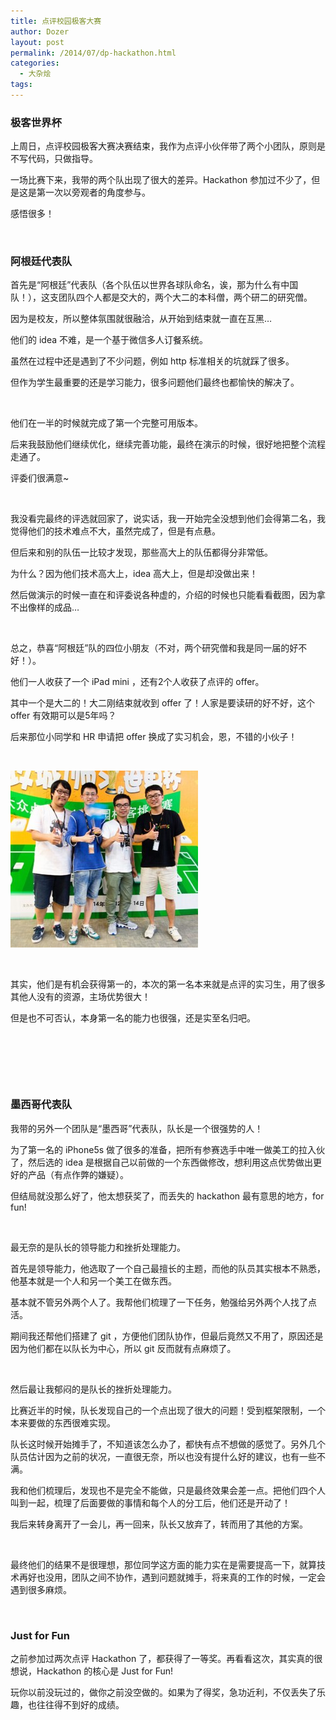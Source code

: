 ```yaml
---
title: 点评校园极客大赛
author: Dozer
layout: post
permalink: /2014/07/dp-hackathon.html
categories:
  - 大杂烩
tags:
---
```


### 极客世界杯

上周日，点评校园极客大赛决赛结束，我作为点评小伙伴带了两个小团队，原则是不写代码，只做指导。

一场比赛下来，我带的两个队出现了很大的差异。Hackathon 参加过不少了，但是这是第一次以旁观者的角度参与。

感悟很多！

<!--more-->

&nbsp;

### 阿根廷代表队

首先是“阿根廷”代表队（各个队伍以世界各球队命名，诶，那为什么有中国队！），这支团队四个人都是交大的，两个大二的本科僧，两个研二的研究僧。

因为是校友，所以整体氛围就很融洽，从开始到结束就一直在互黑…

他们的 idea 不难，是一个基于微信多人订餐系统。

虽然在过程中还是遇到了不少问题，例如 http 标准相关的坑就踩了很多。

但作为学生最重要的还是学习能力，很多问题他们最终也都愉快的解决了。

&nbsp;

他们在一半的时候就完成了第一个完整可用版本。

后来我鼓励他们继续优化，继续完善功能，最终在演示的时候，很好地把整个流程走通了。

评委们很满意~

&nbsp;

我没看完最终的评选就回家了，说实话，我一开始完全没想到他们会得第二名，我觉得他们的技术难点不大，虽然完成了，但是有点悬。

但后来和别的队伍一比较才发现，那些高大上的队伍都得分非常低。

为什么？因为他们技术高大上，idea 高大上，但是却没做出来！

然后做演示的时候一直在和评委说各种虚的，介绍的时候也只能看看截图，因为拿不出像样的成品…

&nbsp;

总之，恭喜“阿根廷”队的四位小朋友（不对，两个研究僧和我是同一届的好不好！）。

他们一人收获了一个 iPad mini ，还有2个人收获了点评的 offer。

其中一个是大二的！大二刚结束就收到 offer 了！人家是要读研的好不好，这个 offer 有效期可以是5年吗？

后来那位小同学和 HR 申请把 offer 换成了实习机会，恩，不错的小伙子！

&nbsp;

[<img class="alignnone size-medium wp-image-1526" src="/uploads/2014/07/dp-hackathon-300x283.jpg" alt="dp-hackathon" width="300" height="283" />][1]

&nbsp;

其实，他们是有机会获得第一的，本次的第一名本来就是点评的实习生，用了很多其他人没有的资源，主场优势很大！

但是也不可否认，本身第一名的能力也很强，还是实至名归吧。

&nbsp;

&nbsp;

&nbsp;

### 墨西哥代表队

我带的另外一个团队是“墨西哥”代表队，队长是一个很强势的人！

为了第一名的 iPhone5s 做了很多的准备，把所有参赛选手中唯一做美工的拉入伙了，然后选的 idea 是根据自己以前做的一个东西做修改，想利用这点优势做出更好的产品（有点作弊的嫌疑）。

但结局就没那么好了，他太想获奖了，而丢失的 hackathon 最有意思的地方，for fun!

&nbsp;

最无奈的是队长的领导能力和挫折处理能力。

首先是领导能力，他选取了一个自己最擅长的主题，而他的队员其实根本不熟悉，他基本就是一个人和另一个美工在做东西。

基本就不管另外两个人了。我帮他们梳理了一下任务，勉强给另外两个人找了点活。

期间我还帮他们搭建了 git ，方便他们团队协作，但最后竟然又不用了，原因还是因为他们都在以队长为中心，所以 git 反而就有点麻烦了。

&nbsp;

然后最让我郁闷的是队长的挫折处理能力。

比赛近半的时候，队长发现自己的一个点出现了很大的问题！受到框架限制，一个本来要做的东西很难实现。

队长这时候开始摊手了，不知道该怎么办了，都快有点不想做的感觉了。另外几个队员估计因为之前的状况，一直很无奈，所以也没有提什么好的建议，也有一些不满。

我和他们梳理后，发现也不是完全不能做，只是最终效果会差一点。把他们四个人叫到一起，梳理了后面要做的事情和每个人的分工后，他们还是开动了！

我后来转身离开了一会儿，再一回来，队长又放弃了，转而用了其他的方案。

&nbsp;

最终他们的结果不是很理想，那位同学这方面的能力实在是需要提高一下，就算技术再好也没用，团队之间不协作，遇到问题就摊手，将来真的工作的时候，一定会遇到很多麻烦。

&nbsp;

### Just for Fun

之前参加过两次点评 Hackathon 了，都获得了一等奖。再看看这次，其实真的很想说，Hackathon 的核心是 Just for Fun!

玩你以前没玩过的，做你之前没空做的。如果为了得奖，急功近利，不仅丢失了乐趣，也往往得不到好的成绩。

 [1]: /uploads/2014/07/dp-hackathon.jpg
